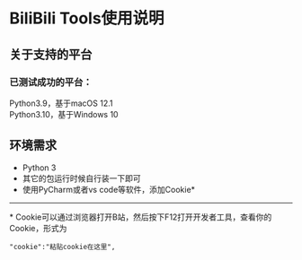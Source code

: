 # BiliBili Tools使用说明
## 关于支持的平台
### 已测试成功的平台：  
Python3.9，基于macOS 12.1  
Python3.10，基于Windows 10
## 环境需求
- Python 3
- 其它的包运行时候自行装一下即可
- 使用PyCharm或者vs code等软件，添加Cookie*
***
\* Cookie可以通过浏览器打开B站，然后按下F12打开开发者工具，查看你的Cookie，形式为
```
"cookie":"粘贴cookie在这里",
```